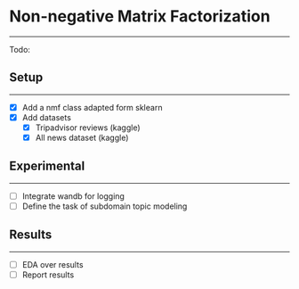 # Non-negative Matrix Factorization

---

Todo:

## Setup

---
- [x] Add a nmf class adapted form sklearn
- [x] Add datasets 
  - [x] Tripadvisor reviews (kaggle)
  - [x] All news dataset (kaggle)

## Experimental

---
- [ ] Integrate wandb for logging
- [ ] Define the task of subdomain topic modeling

## Results

---
- [ ] EDA over results
- [ ] Report results
